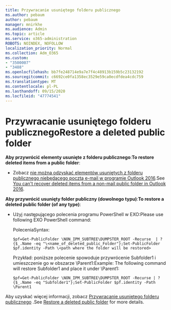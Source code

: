 ```yaml
---
title: Przywracanie usuniętego folderu publicznego
ms.author: pebaum
author: pebaum
manager: mnirkhe
ms.audience: Admin
ms.topic: article
ms.service: o365-administration
ROBOTS: NOINDEX, NOFOLLOW
localization_priority: Normal
ms.collection: Adm_O365
ms.custom:
- "3500007"
- "3488"
ms.openlocfilehash: bb7fe248714e9a7e7f4c48913b159b5c23132192
ms.sourcegitcommit: c6692ce0fa1358ec3529e59ca0ecdfdea4cdc759
ms.translationtype: MT
ms.contentlocale: pl-PL
ms.lasthandoff: 09/15/2020
ms.locfileid: "47774541"
---
```

# <a name="restore-a-deleted-public-folder"></a><span data-ttu-id="d3f7b-102">Przywracanie usuniętego folderu publicznego</span><span class="sxs-lookup"><span data-stu-id="d3f7b-102">Restore a deleted public folder</span></span>

<span data-ttu-id="d3f7b-103">**Aby przywrócić elementy usunięte z folderu publicznego**:</span><span class="sxs-lookup"><span data-stu-id="d3f7b-103">**To restore deleted items from a public folder**:</span></span>

- <span data-ttu-id="d3f7b-104">Zobacz [nie można odzyskać elementów usuniętych z folderu publicznego niebędącego pocztą e-mail w programie Outlook 2016](https://aka.ms/pfrec).</span><span class="sxs-lookup"><span data-stu-id="d3f7b-104">See [You can't recover deleted items from a non-mail public folder in Outlook 2016](https://aka.ms/pfrec).</span></span>
 
<span data-ttu-id="d3f7b-105">**Aby przywrócić usunięty folder publiczny (dowolnego typu)**:</span><span class="sxs-lookup"><span data-stu-id="d3f7b-105">**To restore a deleted public folder (of any type)**:</span></span> 

- <span data-ttu-id="d3f7b-106">Użyj następującego polecenia programu PowerShell w EXO:</span><span class="sxs-lookup"><span data-stu-id="d3f7b-106">Please use following EXO PowerShell command:</span></span>

    <span data-ttu-id="d3f7b-107">Polecenia</span><span class="sxs-lookup"><span data-stu-id="d3f7b-107">Syntax:</span></span>

     `$pf=Get-PublicFolder \NON_IPM_SUBTREE\DUMPSTER_ROOT -Recurse  | ?{$_.Name -eq "\<name_of_deleted_public_Folder"};Set-PublicFolder $pf.identity -Path \<path where the folder will be restored>`

    <span data-ttu-id="d3f7b-108">Przykład: poniższe polecenie spowoduje przywrócenie Subfolder1 i umieszczenie go w obszarze \Parent1:</span><span class="sxs-lookup"><span data-stu-id="d3f7b-108">Example: The following command will restore Subfolder1 and place it under \Parent1:</span></span>

    `$pf=Get-PublicFolder \NON_IPM_SUBTREE\DUMPSTER_ROOT -Recurse | ?{$_.Name -eq "Subfolder1"};Set-PublicFolder $pf.identity -Path \Parent1`

<span data-ttu-id="d3f7b-109">Aby uzyskać więcej informacji, zobacz [Przywracanie usuniętego folderu publicznego](https://docs.microsoft.com/exchange/collaboration-exo/public-folders/restore-deleted-public-folder) .</span><span class="sxs-lookup"><span data-stu-id="d3f7b-109">See [Restore a deleted public folder](https://docs.microsoft.com/exchange/collaboration-exo/public-folders/restore-deleted-public-folder) for more details.</span></span>
